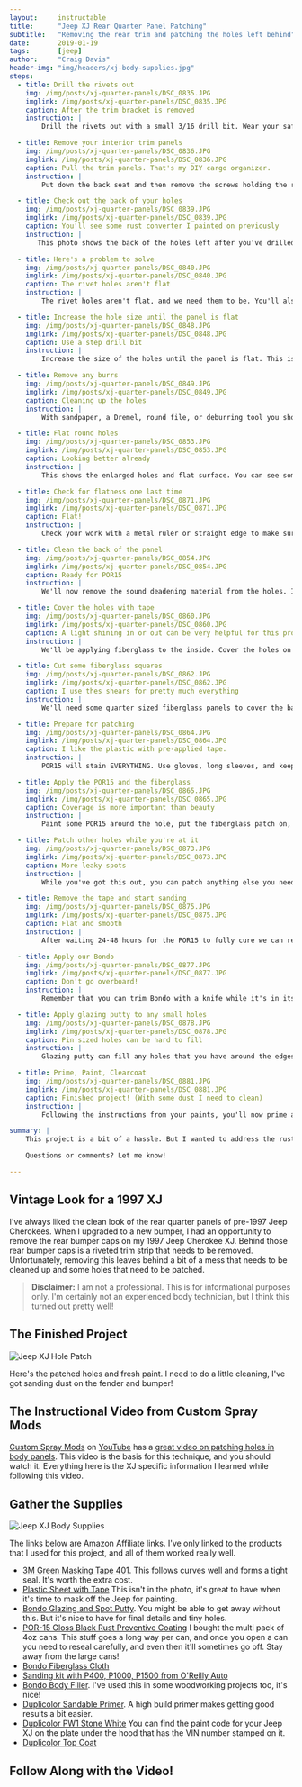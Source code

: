 ```yaml
---
layout:     instructable
title:      "Jeep XJ Rear Quarter Panel Patching"
subtitle:   "Removing the rear trim and patching the holes left behind"
date:       2019-01-19
tags:       [jeep]
author:     "Craig Davis"
header-img: "img/headers/xj-body-supplies.jpg"
steps:
  - title: Drill the rivets out
    img: /img/posts/xj-quarter-panels/DSC_0835.JPG
    imglink: /img/posts/xj-quarter-panels/DSC_0835.JPG
    caption: After the trim bracket is removed
    instruction: |
        Drill the rivets out with a small 3/16 drill bit. Wear your safety glasses and step up in drill bit size until you've got them cut. Once you've done that, the bracket should drop off. You'll see some rust and a general mess.

  - title: Remove your interior trim panels
    img: /img/posts/xj-quarter-panels/DSC_0836.JPG
    imglink: /img/posts/xj-quarter-panels/DSC_0836.JPG
    caption: Pull the trim panels. That's my DIY cargo organizer.
    instruction: |
        Put down the back seat and then remove the screws holding the rear cargo panels. We'll need access to the back of the body panel for the next steps. You won't be able to completely remove these panels as the seat belts pass through them. You can just move both panels out of the way.

  - title: Check out the back of your holes
    img: /img/posts/xj-quarter-panels/DSC_0839.JPG
    imglink: /img/posts/xj-quarter-panels/DSC_0839.JPG
    caption: You'll see some rust converter I painted on previously
    instruction: |
       This photo shows the back of the holes left after you've drilled out the rivets. The back of this panel has some sound deadening material sprayed onto it.

  - title: Here's a problem to solve
    img: /img/posts/xj-quarter-panels/DSC_0840.JPG
    imglink: /img/posts/xj-quarter-panels/DSC_0840.JPG
    caption: The rivet holes aren't flat
    instruction: |
        The rivet holes aren't flat, and we need them to be. You'll also probably find some rust and other cruft in this general area. We could sand these or work them with a hammer and dolly, but instead we're going to drill them out until they are flat.

  - title: Increase the hole size until the panel is flat
    img: /img/posts/xj-quarter-panels/DSC_0848.JPG
    imglink: /img/posts/xj-quarter-panels/DSC_0848.JPG
    caption: Use a step drill bit
    instruction: |
        Increase the size of the holes until the panel is flat. This is easiest to do with a step drill, and as an added bonus it will create a nice shoulder on the hole. You can check the surface with the edge of a metal ruler to see if you've removed the raised area. If your hole starts to get too large, you could work this with a hammer and dolly or even with a flat file. The goal is to get this panel flat.

  - title: Remove any burrs
    img: /img/posts/xj-quarter-panels/DSC_0849.JPG
    imglink: /img/posts/xj-quarter-panels/DSC_0849.JPG
    caption: Cleaning up the holes
    instruction: |
        With sandpaper, a Dremel, round file, or deburring tool you should make sure that the holes are clean and that there aren't any jagged bits inside or out.

  - title: Flat round holes
    img: /img/posts/xj-quarter-panels/DSC_0853.JPG
    imglink: /img/posts/xj-quarter-panels/DSC_0853.JPG
    caption: Looking better already
    instruction: |
        This shows the enlarged holes and flat surface. You can see some of the sound deadening material inside the holes.

  - title: Check for flatness one last time
    img: /img/posts/xj-quarter-panels/DSC_0871.JPG
    imglink: /img/posts/xj-quarter-panels/DSC_0871.JPG
    caption: Flat!
    instruction: |
        Check your work with a metal ruler or straight edge to make sure that you've gotten everything flat. This will greatly reduce the work you have to do later!

  - title: Clean the back of the panel
    img: /img/posts/xj-quarter-panels/DSC_0854.JPG
    imglink: /img/posts/xj-quarter-panels/DSC_0854.JPG
    caption: Ready for POR15
    instruction: |
        We'll now remove the sound deadening material from the holes. In order to reach the panels on the driver side you'll need to remove the vertical bar that reinforces the spare tire mount. I used a Dremel tool with a grinding wheel on it for this step, and then finished with some hand sanding. We need a flat and clean area around the hole for the fiberglass + POR15 to adhere too.

  - title: Cover the holes with tape
    img: /img/posts/xj-quarter-panels/DSC_0860.JPG
    imglink: /img/posts/xj-quarter-panels/DSC_0860.JPG
    caption: A light shining in or out can be very helpful for this project
    instruction: |
        We'll be applying fiberglass to the inside. Cover the holes on the outside so that we don't drip and cause chaos.

  - title: Cut some fiberglass squares
    img: /img/posts/xj-quarter-panels/DSC_0862.JPG
    imglink: /img/posts/xj-quarter-panels/DSC_0862.JPG
    caption: I use thes shears for pretty much everything
    instruction: |
        We'll need some quarter sized fiberglass panels to cover the back of our holes.

  - title: Prepare for patching
    img: /img/posts/xj-quarter-panels/DSC_0864.JPG
    imglink: /img/posts/xj-quarter-panels/DSC_0864.JPG
    caption: I like the plastic with pre-applied tape.
    instruction: |
        POR15 will stain EVERYTHING. Use gloves, long sleeves, and keep it off anything you don't want black forever. If you do get some on your skin, I've found that rubbing alcohol will remove it as long as you get it before it dries. I applied the POR15 with an acid brush. They are cheap and disposable.

  - title: Apply the POR15 and the fiberglass
    img: /img/posts/xj-quarter-panels/DSC_0865.JPG
    imglink: /img/posts/xj-quarter-panels/DSC_0865.JPG
    caption: Coverage is more important than beauty
    instruction: |
        Paint some POR15 around the hole, put the fiberglass patch on, and then dab more POR15 on top. On the driver side you'll be doing this mostly blind. It's hard to see exactly what you're doing. It can be helpful to shine a bright light at the outside of the Jeep so that it's easier to see the holes from the inside. In this case, I wasn't very worried about being neat and tidy. We just need good coverage. After about 30 minutes you can reapply a second coat and a second piece of fiberglass. Drying time will depend on your location and humidity - you need to add the second layer when the first is still tacky.

  - title: Patch other holes while you're at it
    img: /img/posts/xj-quarter-panels/DSC_0873.JPG
    imglink: /img/posts/xj-quarter-panels/DSC_0873.JPG
    caption: More leaky spots
    instruction: |
        While you've got this out, you can patch anything else you need. I've removed my spare tire mount, and so I've got these two small screw holes on either side of the drain plug that need patching. I've pulled the plug out to make sanding easier. You can patch these holes just like the others.

  - title: Remove the tape and start sanding
    img: /img/posts/xj-quarter-panels/DSC_0875.JPG
    imglink: /img/posts/xj-quarter-panels/DSC_0875.JPG
    caption: Flat and smooth
    instruction: |
        After waiting 24-48 hours for the POR15 to fully cure we can remove the tape and start sanding. Always use a sanding block and start removing any surface rust and other contaminants. For our Bondo, we'll need bare metal around the holes.

  - title: Apply our Bondo
    img: /img/posts/xj-quarter-panels/DSC_0877.JPG
    imglink: /img/posts/xj-quarter-panels/DSC_0877.JPG
    caption: Don't go overboard!
    instruction: |
        Remember that you can trim Bondo with a knife while it's in its plastic stage of curing. This can save you a lot of sanding time.

  - title: Apply glazing putty to any small holes
    img: /img/posts/xj-quarter-panels/DSC_0878.JPG
    imglink: /img/posts/xj-quarter-panels/DSC_0878.JPG
    caption: Pin sized holes can be hard to fill
    instruction: |
        Glazing putty can fill any holes that you have around the edges of the patched holes. You'll need to sand after these steps as well

  - title: Prime, Paint, Clearcoat
    img: /img/posts/xj-quarter-panels/DSC_0881.JPG
    imglink: /img/posts/xj-quarter-panels/DSC_0881.JPG
    caption: Finished project! (With some dust I need to clean)
    instruction: |
        Following the instructions from your paints, you'll now prime and paint. A high quality sandable primer will make it easy to get everything really flat and smooth. After you've sanded and primed you'll be ready for paint and more sanding. You can use a clear coat on top of all of that. If you're going to clear coat, it can be helpful to warm your spray can up in some hot water from your tap. Don't overheat the can, just warm it up! It can be helpful in preventing orange peal. After the top coat has had a week or two to cure, you can do some finish sanding or buffing. During paint application, I masked off most of the Jeep with 401 tape and [plastic sheeting](https://amzn.to/2DjGtFy). I apply the green tape first, and then add the pre-taped plastic sheeting on top of that. You'll need to be gentle with your paint edges to prevent paint build up along your tape edges.

summary: |
    This project is a bit of a hassle. But I wanted to address the rust and give my little XJ a unique look. I may still cover these quarter panels with more armor once they have some trail damage, but until then this is perfect for me!

    Questions or comments? Let me know!

---
```


## Vintage Look for a 1997 XJ
I've always liked the clean look of the rear quarter panels of pre-1997 Jeep Cherokees. When I upgraded to a new bumper, I had an opportunity to remove the rear bumper caps on my 1997 Jeep Cherokee XJ. Behind those rear bumper caps is a riveted trim strip that needs to be removed. Unfortunately, removing this leaves behind a bit of a mess that needs to be cleaned up and some holes that need to be patched.


> __Disclaimer:__ I am not a professional. This is for informational purposes only.
> I'm certainly not an experienced body technician, but I think this turned out pretty well!

## The Finished Project

![Jeep XJ Hole Patch](/img/posts/xj-quarter-panels/DSC_0881.JPG)

Here's the patched holes and fresh paint. I need to do a little cleaning, I've got sanding dust on the fender and bumper!


## The Instructional Video from Custom Spray Mods

[Custom Spray Mods](https://www.youtube.com/channel/UCdCViyboSXSfns8wtFx3_1g) on [YouTube](https://www.youtube.com) has a [great video on patching holes in body panels](https://www.youtube.com/watch?v=TuwfM7KALoc). This video is the basis for this technique, and you should watch it. Everything here is the XJ specific information I learned while following this video.


## Gather the Supplies

![Jeep XJ Body Supplies](/img/posts/xj-quarter-panels/DSC_0856.JPG)

The links below are Amazon Affiliate links. I've only linked to the products that I used for this project, and all of them worked really well.

* [3M Green Masking Tape 401](https://amzn.to/2U0yOld). This follows curves well and forms a tight seal. It's worth the extra cost.
* [Plastic Sheet with Tape](https://amzn.to/2DjGtFy) This isn't in the photo, it's great to have when it's time to mask off the Jeep for painting.
* [Bondo Glazing and Spot Putty](https://amzn.to/2W4eIbG). You might be able to get away without this. But it's nice to have for final details and tiny holes.
* [POR-15 Gloss Black Rust Preventive Coating](https://amzn.to/2FDwBZA) I bought the multi pack of 4oz cans. This stuff goes a long way per can, and once you open a can you need to reseal carefully, and even then it'll sometimes go off. Stay away from the large cans!
* [Bondo Fiberglass Cloth](https://amzn.to/2DmvhZ6)
* [Sanding kit with P400, P1000, P1500 from O'Reilly Auto](https://www.oreillyauto.com/detail/b/masterpro-refinishing-4363/paint---body-repair-16614/abrasive-accessories-25121/abrasive-accessories-25199/abrasive-hand-sanding-pads---blocks-25285/768021e4e77f/masterpro-refinishing-p400-p1000-p1500-grit-sanding-kit/41300/4511182?pos=6)
* [Bondo Body Filler](https://amzn.to/2VZG4zD). I've used this in some woodworking projects too, it's nice!
* [Duplicolor Sandable Primer](https://amzn.to/2DkySXh). A high build primer makes getting good results a bit easier.
* [Duplicolor PW1 Stone White](https://amzn.to/2T4dJGe) You can find the paint code for your Jeep XJ on the plate under the hood that has the VIN number stamped on it.
* [Duplicolor Top Coat](https://amzn.to/2DmJvZS)

## Follow Along with the Video!

